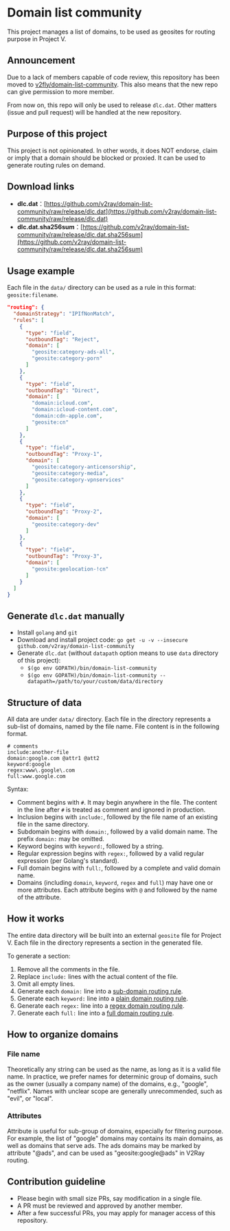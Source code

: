# Domain list community

This project manages a list of domains, to be used as geosites for routing purpose in Project V.

## Announcement

Due to a lack of members capable of code review, this repository has been moved to [v2fly/domain-list-community](https://github.com/v2fly/domain-list-community). This also means that the new repo can give permission to more member.

From now on, this repo will only be used to release `dlc.dat`. Other matters (issue and pull request) will be handled at the new repository.

## Purpose of this project

This project is not opinionated. In other words, it does NOT endorse, claim or imply that a domain should be blocked or proxied. It can be used to generate routing rules on demand.

## Download links

- **dlc.dat**：[https://github.com/v2ray/domain-list-community/raw/release/dlc.dat](https://github.com/v2ray/domain-list-community/raw/release/dlc.dat)
- **dlc.dat.sha256sum**：[https://github.com/v2ray/domain-list-community/raw/release/dlc.dat.sha256sum](https://github.com/v2ray/domain-list-community/raw/release/dlc.dat.sha256sum)

## Usage example

Each file in the `data/` directory can be used as a rule in this format: `geosite:filename`.

```json
"routing": {
  "domainStrategy": "IPIfNonMatch",
  "rules": [
    {
      "type": "field",
      "outboundTag": "Reject",
      "domain": [
        "geosite:category-ads-all",
        "geosite:category-porn"
      ]
    },
    {
      "type": "field",
      "outboundTag": "Direct",
      "domain": [
        "domain:icloud.com",
        "domain:icloud-content.com",
        "domain:cdn-apple.com",
        "geosite:cn"
      ]
    },
    {
      "type": "field",
      "outboundTag": "Proxy-1",
      "domain": [
        "geosite:category-anticensorship",
        "geosite:category-media",
        "geosite:category-vpnservices"
      ]
    },
    {
      "type": "field",
      "outboundTag": "Proxy-2",
      "domain": [
        "geosite:category-dev"
      ]
    },
    {
      "type": "field",
      "outboundTag": "Proxy-3",
      "domain": [
        "geosite:geolocation-!cn"
      ]
    }
  ]
}
```

## Generate `dlc.dat` manually

- Install `golang` and `git`
- Download and install project code: `go get -u -v --insecure github.com/v2ray/domain-list-community`
- Generate `dlc.dat` (without `datapath` option means to use `data` directory of this project):
  - `$(go env GOPATH)/bin/domain-list-community`
  - `$(go env GOPATH)/bin/domain-list-community --datapath=/path/to/your/custom/data/directory`

## Structure of data

All data are under `data/` directory. Each file in the directory represents a sub-list of domains, named by the file name. File content is in the following format.

```
# comments
include:another-file
domain:google.com @attr1 @att2
keyword:google
regex:www\.google\.com
full:www.google.com
```

Syntax:

* Comment begins with `#`. It may begin anywhere in the file. The content in the line after `#` is treated as comment and ignored in production.
* Inclusion begins with `include:`, followed by the file name of an existing file in the same directory.
* Subdomain begins with `domain:`, followed by a valid domain name. The prefix `domain:` may be omitted.
* Keyword begins with `keyword:`, followed by a string.
* Regular expression begins with `regex:`, followed by a valid regular expression (per Golang's standard).
* Full domain begins with `full:`, followed by a complete and valid domain name.
* Domains (including `domain`, `keyword`, `regex` and `full`) may have one or more attributes. Each attribute begins with `@` and followed by the name of the attribute.

## How it works

The entire data directory will be built into an external `geosite` file for Project V. Each file in the directory represents a section in the generated file.

To generate a section:

1. Remove all the comments in the file.
2. Replace `include:` lines with the actual content of the file.
3. Omit all empty lines.
4. Generate each `domain:` line into a [sub-domain routing rule](https://github.com/v2ray/v2ray-core/blob/master/app/router/config.proto#L21).
5. Generate each `keyword:` line into a [plain domain routing rule](https://github.com/v2ray/v2ray-core/blob/master/app/router/config.proto#L17).
6. Generate each `regex:` line into a [regex domain routing rule](https://github.com/v2ray/v2ray-core/blob/master/app/router/config.proto#L19).
7. Generate each `full:` line into a [full domain routing rule](https://github.com/v2ray/v2ray-core/blob/master/app/router/config.proto#L23).

## How to organize domains

### File name

Theoretically any string can be used as the name, as long as it is a valid file name. In practice, we prefer names for determinic group of domains, such as the owner (usually a company name) of the domains, e.g., "google", "netflix". Names with unclear scope are generally unrecommended, such as "evil", or "local".

### Attributes

Attribute is useful for sub-group of domains, especially for filtering purpose. For example, the list of "google" domains may contains its main domains, as well as domains that serve ads. The ads domains may be marked by attribute "@ads", and can be used as "geosite:google@ads" in V2Ray routing.

## Contribution guideline

* Please begin with small size PRs, say modification in a single file.
* A PR must be reviewed and approved by another member.
* After a few successful PRs, you may apply for manager access of this repository.
